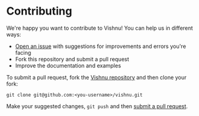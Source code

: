 # Contributing

We're happy you want to contribute to Vishnu! You can help us in different ways:

- [Open an issue][1] with suggestions for improvements and errors you're facing
- Fork this repository and submit a pull request
- Improve the <a>documentation</a> and <a>examples</a>

[1]: https://github.com/vishnucss/vishnu/issues

To submit a pull request, fork the [Vishnu repository][3] and then clone your fork:

    git clone git@github.com:<you-username>/vishnu.git

[3]: https://github.com/vishnucss/vishnu

Make your suggested changes, `git push` and then [submit a pull request][4].

[4]: https://github.com/vishnucss/vishnu/compare/